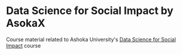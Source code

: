 # Data Science for Social Impact by AsokaX

Course material related to Ashoka University's [Data Science for Social Impact](https://www.ashoka.edu.in/data-sciences-for-social-impact/) course

